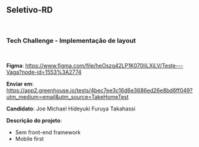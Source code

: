 ## Seletivo-RD

<br>

### Tech Challenge - Implementação de layout

<br>

**Figma**: https://www.figma.com/file/heOszg42LP1K070IiLXiLV/Teste---Vaga?node-id=1553%3A2774

**Enviar em**: https://app2.greenhouse.io/tests/4bec7ee3c16d6e3686ed26e8bd6ff049?utm_medium=email&utm_source=TakeHomeTest

**Candidato**: Joe Michael Hideyuki Furuya Takahassi

**Descrição do projeto**:

- Sem front-end framework
- Mobile first



